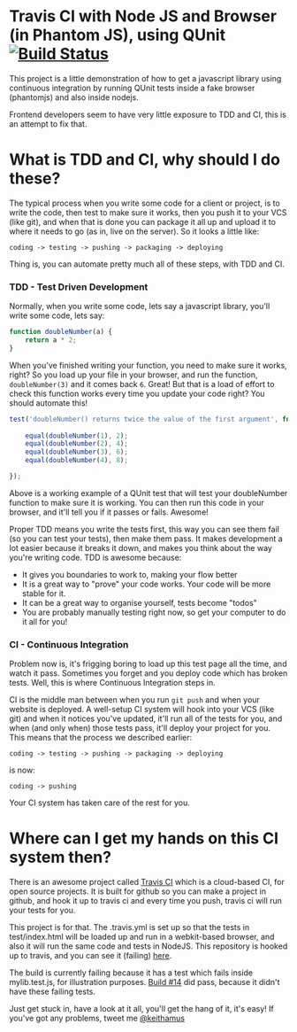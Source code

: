 # Travis CI with Node JS and Browser (in Phantom JS), using QUnit [![Build Status](https://secure.travis-ci.org/Krinkle/travis-ci-node-and-browser-qunit.png)](http://travis-ci.org/Krinkle/travis-ci-node-and-browser-qunit)


This project is a little demonstration of how to get a javascript library using
continuous integration by running QUnit tests inside a fake browser (phantomjs) 
and also inside nodejs.

Frontend developers seem to have very little exposure to TDD and CI, this is an 
attempt to fix that.

# What is TDD and CI, why should I do these?

The typical process when you write some code for a client or project, is to 
write the code, then test to make sure it works, then you push it to your VCS 
(like git), and when that is done you can package it all up and upload it to 
where it needs to go (as in, live on the server). So it looks a little like:

    coding -> testing -> pushing -> packaging -> deploying

Thing is, you can automate pretty much all of these steps, with TDD and CI.


### TDD - Test Driven Development

Normally, when you write some code, lets say a javascript library, you'll write 
some code, lets say:

```javascript
function doubleNumber(a) {
    return a * 2;
}
```

When you've finished writing your function, you need to make sure it works, 
right? So you load up your file in your browser, and run the function, 
`doubleNumber(3)` and it comes back `6`. Great! But that is a load of effort to 
check this function works every time you update your code right? You should 
automate this!

```javascript
test('doubleNumber() returns twice the value of the first argument', function () {
   
    equal(doubleNumber(1), 2);
    equal(doubleNumber(2), 4);
    equal(doubleNumber(3), 6);
    equal(doubleNumber(4), 8);

});
```

Above is a working example of a QUnit test that will test your doubleNumber 
function to make sure it is working. You can then run this code in your browser, 
and it'll tell you if it passes or fails. Awesome!

Proper TDD means you write the tests first, this way you can see them fail (so 
you can test your tests), then make them pass. It makes development a lot easier 
because it breaks it down, and makes you think about the way you're writing code.
TDD is awesome because:

 - It gives you boundaries to work to, making your flow better
 - It is a great way to "prove" your code works. Your code will be more stable for it.
 - It can be a great way to organise yourself, tests become "todos"
 - You are probably manually testing right now, so get your computer to do it all for you!

### CI - Continuous Integration

Problem now is, it's frigging boring to load up this test page all the time, and 
watch it pass. Sometimes you forget and you deploy code which has broken tests. 
Well, this is where Continuous Integration steps in.

CI is the middle man between when you run `git push` and when your website is 
deployed. A well-setup CI system will hook into your VCS (like git) and when it 
notices you've updated, it'll run all of the tests for you, and when (and only 
when) those tests pass, it'll deploy your project for you. This means that the 
process we described earlier:

    coding -> testing -> pushing -> packaging -> deploying

is now:

    coding -> pushing

Your CI system has taken care of the rest for you.

# Where can I get my hands on this CI system then?

There is an awesome project called [Travis CI](http://travis-ci.org/) which is 
a cloud-based CI, for open source projects. It is built for github so you can 
make a project in github, and hook it up to travis ci and every time you push, 
travis ci will run your tests for you. 

This project is for that. The .travis.yml is set up so that the tests in 
test/index.html will be loaded up and run in a webkit-based browser, and also it
will run the same code and tests in NodeJS. This repository is hooked up to 
travis, and you can see it (failing) [here](http://travis-ci.org/#!/keithamus/travis-ci-node-and-browser-qunit/builds).

The build is currently failing because it has a test which fails inside 
mylib.test.js, for illustration purposes. [Build #14](http://travis-ci.org/#!/keithamus/travis-ci-node-and-browser-qunit/builds/659066)
did pass, because it didn't have these failing tests.

Just get stuck in, have a look at it all, you'll get the hang of it, it's easy! 
If you've got any problems, tweet me [@keithamus](http://twitter.com/keithamus) 